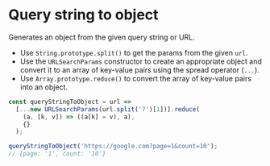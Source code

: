 # Query string to object

Generates an object from the given query string or URL.

* Use `String.prototype.split()` to get the params from the given `url`.
* Use the `URLSearchParams` constructor to create an appropriate object and convert it to an array of key-value pairs using the spread operator (`...`).
* Use `Array.prototype.reduce()` to convert the array of key-value pairs into an object.

```js
const queryStringToObject = url =>
  [...new URLSearchParams(url.split('?')[1])].reduce(
    (a, [k, v]) => ((a[k] = v), a),
    {}
  );
```

```js
queryStringToObject('https://google.com?page=1&count=10');
// {page: '1', count: '10'}
```
